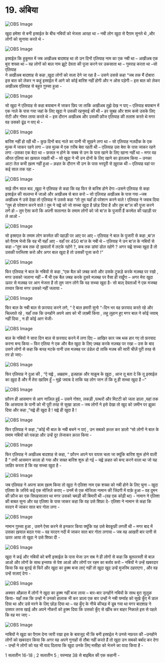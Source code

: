 # 19. अंबिया 

![OBS Image](https://cdn.door43.org/obs/jpg/360px/obs-en-19-01.jpg)

खुदा हमेशा से बनी इस्राईल के बीच नबियों को भेजता आरहा था – नबी लोग खुदा से पैग़ाम सुनते थे ,और लोगों को सुनाया करते थे - 

![OBS Image](https://cdn.door43.org/obs/jpg/360px/obs-en-19-02.jpg)

इस्राईल कि हुकूमत में जब अखीअब बादशाह था तो उन दिनों एलियाह नाम का एक नबी था – अखीअब एक बुरा शख्स था – वह लोगों को बाल नाम झूटे देवता की पूजा करने पर उकसाता था – गुमराह करता था –सो एलियाह  
ने अखीअब बादशाह से कहा ,खुदा लोगों को सज़ा देने   जा रहा है – उसने उससे कहा “जब तक मैं दोबारा इस बात को लेकर न कहूं इस्राईल में आगे को कोई बारिश नहीं होगी और न ओस पड़ेगी – इस बात को लेकर अखीअब एलियाह से बहुत ग़ुस्सा हुआ - 

![OBS Image](https://cdn.door43.org/obs/jpg/360px/obs-en-19-03.jpg)

सो खुदा ने एलियाह से कहा बयाबान में जाकर छिप जा ताकि अखीअब तुझे देख न पाए – एलियाह बयाबान में एक नाले के पास गया जहां  के लिए खुदा ने उसकी रहनुमाई की थी – हर सुबह और शाम कव्वे उसके लिए रोटी और गोश्त लाया करते थे – इस दौरान अखीअब और उसकी फ़ौज एलियाह की तलाश करते थे मगर वह उसको ढूंढ न पाए थे -

![OBS Image](https://cdn.door43.org/obs/jpg/360px/obs-en-19-04.jpg)

बारिश नहीं हो रही थी – कुछ दिनों बाद नाले का पानी भी सूखने लगा था – सो एलियाह नज़दीक के एक मुल्क में जाकर रहने लगा – उस मुल्क में एक ग़रीब बेवा रहती थी – एलियाह उस बेवा के पास जाकर रहने लगा -उसका एक बेटा था – फ़सल न होने के सबब से उन के पास खाने के लिए खाना नहीं था – मगर वह औरत एलिया का ख़याल रखती थी – सो खुदा ने भी उन दोनों के लिए खाने का इंतज़ाम किया – उनका आटा तेल कभी ख़त्म नहीं हुआ – क़हत के दौरान भी उन के पास भरपूरी से ख़ुराक थी – एलियाह वहां पर कई साल तक रहा -  

![OBS Image](https://cdn.door43.org/obs/jpg/360px/obs-en-19-05.jpg)

साढ़े तीन साल बाद ,खुदा ने एलियाह से कहा कि वह फिर से बारिश होने देगा –उसने एलियाह से कहा इस्राईल की सल्तन्त में जाओ और अखीअब से बात करो – सो एलियाह अखीअब के पास गया –जब अखीअब ने उसे देखा तो एलियाह ने उससे कहा “तो तुम यहाँ हो परेशान करने वाले ! एलियाह ने जवाब दिया “तुम हो परेशान करने वाले ! तुम ने यह्वे को जो सच्चा खुदा है छोड़ दिया है और तुम बा”ल की पूजा करने लगे हो – तुम ऐसा करो कि अपनी सलत्नत के तमाम लोगों को जो बा’ल के पुजारी हैं करमेल की पहाड़ी पर ले आओ - 

![OBS Image](https://cdn.door43.org/obs/jpg/360px/obs-en-19-06.jpg)

सो इस्राएल के तमाम लोग करमेल की पहाड़ी पर आए  पर आए – एलियाह ने बाल के पुजारी से कहा ,बा’ल को पैग़ाम भेजो कि वह भी यहाँ आए - वहाँ पर 450 बा’ल के नबी थे – एलियाह ने उन बा’ल के नबियों से कहा –“तुम कब तक दो ख़यालों में लटके रहोगे ?, कब तक डांवां डोल रहोगे ? अगर यह्वे सच्चा खुदा है तो उसकी परस्तिश करो  और अगर बाल खुदा है तो उसकी पूजा करो !”   

![OBS Image](https://cdn.door43.org/obs/jpg/360px/obs-en-19-07.jpg)

फिर एलियाह ने बाल के नबियों से कहा ,”एक बैल को ज़बह करो और उसके टुकड़े करके मज़बह पर रखो , मगर उसको जलाना नहीं – मैं भी एक बैल ज़बह करके दुसरे मज़बह पर वैसा ही रखूँगा – अगर मेरा खुदा ऊपर से मज़बह पर आग भेजता है तो तुम जान लोगे कि वह सच्चा खुदा है- सो बाल् देवताओं ने एक मजबह तय्यार किया मगर उसको नहीं जलाया -     

![OBS Image](https://cdn.door43.org/obs/jpg/360px/obs-en-19-08.jpg)

फिर बाल के नबी बाल से फ़रयाद करने लगे, “ ऐ बाल हमारी सुनो “-दिन भर वह फ़रयाद करते रहे और चिल्लाते रहे , यहाँ तक कि उनहोंने अपने आप को भी ज़ख़्मी किया , लहू लुहान हुए मगर बाल ने कोई जवाब् नहीं दिया , न ही कोई आग भेजी-  

![OBS Image](https://cdn.door43.org/obs/jpg/360px/obs-en-19-09.jpg)

बाल के नबियों ने सारा दिन बाल से फ़रयाद करने में लगा दिए – आखिर कार जब थक हार गए तो फ़रयाद करना बन्द किया – फिर एलिया ने एक और बैल खुदा के लिए ज़बह करके मज़बह पर रखा – उस के बाद उसने लोगों से कहा कि बारह मटके पानी उस मज़बह पर उंडेल दो ताकि मज़ब की सारी चीज़ें पूरी तरह से तर हो जाए-       

![OBS Image](https://cdn.door43.org/obs/jpg/360px/obs-en-19-10.jpg)

फिर एलियाह ने दुआ की , “ऐ यह्वे , अब्रहाम , इज़हाक़ और याक़ूब के ख़ुदा , आज तू बता दे कि तू इस्राईल का ख़ुदा है और मैं तेरा खादिम हूँ – मुझे जवाब दे ताकि यह लोग जान लें कि तू ही सच्चा खुदा है –“    

![OBS Image](https://cdn.door43.org/obs/jpg/360px/obs-en-19-11.jpg)

फ़ौरन ही आसमान से आग नाज़िल हुई – उसने गोश्त, लकड़ी ,पत्थरों और मिटटी को जला डाला ,यहां तक कि आसपास के पानी को भी पूरी तरह से सुखा डाला – जब लोगों ने इसे देखा तो खुद को ज़मीन पर झुका दिया और कहा ,”यह्वे ही खुदा है ! यह्वे ही खुदा है !  

![OBS Image](https://cdn.door43.org/obs/jpg/360px/obs-en-19-12.jpg)

फिर एलियाह ने कहा ,”कोई भी बाल के नबी बचने न पाएं ,  उन सबको क़त्ल कर डालो “सो लोगों ने बाल के तमाम नबियों को पकड़ा और उन्हें दूर लेजाकर क़त्ल किया -

![OBS Image](https://cdn.door43.org/obs/jpg/360px/obs-en-19-13.jpg)

फिर एलियाह ने अखीअब बादशाह से कहा, “ फ़ौरन अपने घर वापस चला जा क्यूंकि बारिश शुरू होने वाली है “ तभी आसमान काला हो गया और सख्त बारिश शुरू हो गई – यह्वे क़हत को बन्द करने वाला था जो यह ज़ाहिर करता है कि वह सच्चा खुदा है -    

![OBS Image](https://cdn.door43.org/obs/jpg/360px/obs-en-19-14.jpg)

जब एलियाह ने अपना काम ख़त्म किया तो खुदा ने एलिशा नाम एक शख्स को नबी होने के लिए चुना – खुदा एलिशा के ज़रिये कई एक मोजिज़े कराए – उनमें से एक मोजिज़ा नामान की जिंदगी में वाक़े हुआ – वह दुमन की फ़ौज का एक सिपहसालार था मगर उसको चमड़ी की बिमारी थी –(वह एक कोढ़ी था) - नामान ने एलिशा की बाबत सुना और वह एलिशा के पास जाकर कहा कि वह उसे शिफ़ा दे- एलिशा ने नामान से कहा कि यरदन में जाकर सात बार गोता लगा - 

![OBS Image](https://cdn.door43.org/obs/jpg/360px/obs-en-19-15.jpg)

नामान ग़ुस्सा हुआ , उसने ऐसा करने से इनकार किया क्यूंकि यह उसे बेवकूफ़ी लगती थी – मगर बाद में उसका ख़याल बदल गया – वह यरदन नदी में जाकर सात बार गोता लगाया – जब वह आखरी बार पानी से ऊपर आया तो खुदा ने उसे शिफा दी -

![OBS Image](https://cdn.door43.org/obs/jpg/360px/obs-en-19-16.jpg)

खुदा ने कई और नबियों को बनी इस्राईल के  पास भेजा उन सब ने ही लोगों से कहा कि बुतपरस्ती से बाज़ आओ और लोगों के साथ इन्साफ से पेश आओ और लोगों पर रहम का बर्ताव करो – नबियों ने उन्हें खबरदार किया कि वह बुराई से फिरें और खुदा का हुक्म बजा लाएं नहीं तो खुदा खुद उन्हें मुजरिम ठहराएगा , और वह उन्हें सज़ाएं देगा -     

![OBS Image](https://cdn.door43.org/obs/jpg/360px/obs-en-19-17.jpg)

अक्सर औक़ात में लोगों ने खुदा का हुक्म नहीं बजा लाया – बार-बार उनहोंने नबियों के साथ बुरा सुलूक किया- यहाँ तक कि उन्हों ने उनको हालाक भी कर डाला एक बार उन्हों ने नबी यर्म्याह को सूखे कुँए में डाल दिया था और उसे मरने के लिए छोड़ दिया था – वह कुँए के नीचे कीचड़ में डूब गया था मगर बादशाह ने उसपर तरस खाई और अपने नौकरों को हुक्म दिया कि उसको कुँए से खींच कर बाहर निकाले इस से पहले कि वह मर जाए -   

![OBS Image](https://cdn.door43.org/obs/jpg/360px/obs-en-19-18.jpg)

नाबियों ने खुदा का पैग़ाम देना जारी रखा इस के बावजूद भी कि बनी इस्राईल ने उनसे नफ़रत की –उनहोंने लोगों को खबरदार किया कि अगर वह अपने गुनाहों से तौबा नहीं करते हैं तो खुदा उन सबको बर्बाद कर देगा - उन्हों ने लोगों को यह भी याद दिलाया कि खुदा उनके लिए मसीहा को भेजने का वादा किया है -   

1  सलातीन 16-18 ; 2 सलातीन 5 ; यरम्याह 38 से बाइबिल की एक कहानी -    

